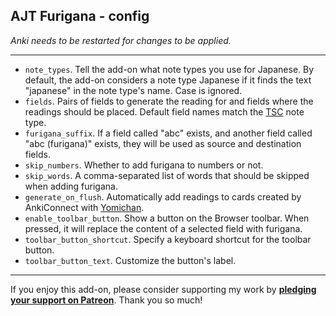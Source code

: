 ## AJT Furigana - config

*Anki needs to be restarted for changes to be applied.*

****

* `note_types`.
Tell the add-on what note types you use for Japanese.
By default, the add-on considers a note type Japanese
if it finds the text "japanese" in the note type's name.
Case is ignored.
* `fields`.
Pairs of fields to generate the reading for
and fields where the readings should be placed.
Default field names match the
[TSC](https://ankiweb.net/shared/info/1557722832)
note type.
* `furigana_suffix`.
If a field called "abc" exists, and another field called "abc
(furigana)" exists, they will be used as source and destination fields.
* `skip_numbers`.
Whether to add furigana to numbers or not.
* `skip_words`.
A comma-separated list of words that should be skipped when adding furigana.
* `generate_on_flush`.
Automatically add readings to cards created by AnkiConnect with
[Yomichan](https://foosoft.net/projects/yomichan/).
* `enable_toolbar_button`.
Show a button on the Browser toolbar.
When pressed, it will replace the content of a selected field with furigana.
* `toolbar_button_shortcut`.
Specify a keyboard shortcut for the toolbar button.
* `toolbar_button_text`.
Customize the button's label.

****

If you enjoy this add-on, please consider supporting my work by
**[pledging your support on Patreon](https://www.patreon.com/bePatron?u=43555128)**.
Thank you so much!
